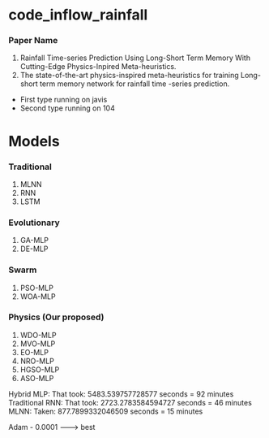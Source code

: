 # code_inflow_rainfall

### Paper Name
1. Rainfall Time-series Prediction Using Long-Short Term Memory With Cutting-Edge Physics-Inpired Meta-heuristics.
2. The state-of-the-art physics-inspired meta-heuristics for training Long-short term memory network for rainfall time
-series prediction.


* First type running on javis
* Second type running on 104

# Models
### Traditional 
1. MLNN 
2. RNN 
3. LSTM 
### Evolutionary 
1. GA-MLP
2. DE-MLP
### Swarm 
1. PSO-MLP
2. WOA-MLP
### Physics (Our proposed)
1. WDO-MLP
2. MVO-MLP
3. EO-MLP
4. NRO-MLP
5. HGSO-MLP
6. ASO-MLP


Hybrid MLP: That took: 5483.539757728577 seconds = 92 minutes
Traditional RNN: That took: 2723.2783584594727 seconds = 46 minutes
MLNN: Taken: 877.7899332046509 seconds = 15 minutes


Adam - 0.0001 ---> best


